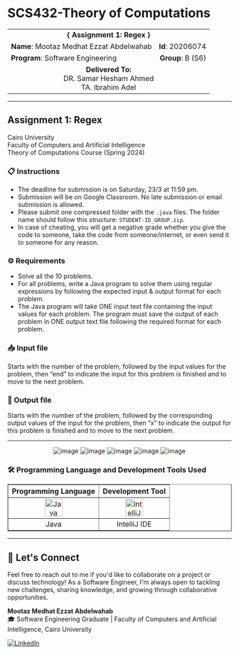 # SCS432-Theory of Computations

<div align="center">
  <table width="100%">
    <tr>
      <td colspan="2" align="center"><strong>{ Assignment 1: Regex }</strong></td>
    </tr>
    <tr>
      <td align="left"><strong>Name</strong>: Mootaz Medhat Ezzat Abdelwahab</td>
      <td align="right"><strong>Id</strong>: 20206074</td>
    </tr>
    <tr>
      <td align="left"><strong>Program</strong>: Software Engineering</td>
      <td align="right"><strong>Group</strong>: B (S6)</td>
    </tr>
    <tr>
      <td align="center" colspan="2"><strong>Delivered To:</strong><br>DR. Samar Hesham Ahmed<br>TA. Ibrahim Adel</td>
    </tr>
  </table>
</div>

---

## Assignment 1: Regex

Cairo University  
Faculty of Computers and Artificial Intelligence  
Theory of Computations Course (Spring 2024) 

### 📋 Instructions

- The deadline for submission is on Saturday, 23/3 at 11:59 pm.
- Submission will be on Google Classroom. No late submission or email submission is allowed.
- Please submit one compressed folder with the `.java` files. The folder name should follow this structure: `STUDENT-ID_GROUP.zip`.
- In case of cheating, you will get a negative grade whether you give the code to someone, take the code from someone/internet, or even send it to someone for any reason.

### ⚙️ Requirements

- Solve all the 10 problems.
- For all problems, write a Java program to solve them using regular expressions by following the expected input & output format for each problem.
- The Java program will take ONE input text file containing the input values for each problem. The program must save the output of each problem in ONE output text file following the required format for each problem.

### 📥 Input file

Starts with the number of the problem, followed by the input values for the problem, then “end” to indicate the input for this problem is finished and to move to the next problem.

### 📄 Output file

Starts with the number of the problem, followed by the corresponding output values of the input for the problem, then “x” to indicate the output for this problem is finished and to move to the next problem.

---

<div align="center">
  <img src="https://github.com/user-attachments/assets/e2311b00-faf4-4912-aa1b-1b3df9e20cb4" alt="image">
  <img src="https://github.com/user-attachments/assets/935d9505-f884-49f6-a136-b7e5683fa93e" alt="image">
  <img src="https://github.com/user-attachments/assets/4c0b36e7-1c5c-4512-a13f-b58fef605112" alt="image">
  <img src="https://github.com/user-attachments/assets/b2e6ff5f-01f3-4c4b-b266-8e026f2d2140" alt="image">
  <img src="https://github.com/user-attachments/assets/2aa00685-1ee0-4d31-a2ce-ca58a0756fb1" alt="image">
</div>

### 🛠️ Programming Language and Development Tools Used

<table align="center" border="1" cellpadding="10">
  <thead>
    <tr>
      <th>Programming Language</th>
      <th>Development Tool</th>
    </tr>
  </thead>
  <tbody>
    <tr>
      <td align="center">
        <img src="https://cdn.jsdelivr.net/gh/devicons/devicon/icons/java/java-original.svg" title="Java" alt="Java" width="40" height="40"/>
      </td>
      <td align="center">
        <img src="https://github.com/user-attachments/assets/9a33949e-43a8-4bcf-9151-a382ae05bd3a" title="IntelliJ" alt="IntelliJ" width="40" height="40"/>
      </td>
    </tr>
    <tr>
      <td align="center">
        Java
      </td>
      <td align="center">
        IntelliJ IDE
      </td>
    </tr>
  </tbody>
</table>

---

## 💬 Let's Connect
Feel free to reach out to me if you'd like to collaborate on a project or discuss technology! As a Software Engineer, I'm always open to tackling new challenges, sharing knowledge, and growing through collaborative opportunities.

**Mootaz Medhat Ezzat Abdelwahab**  
🎓 Software Engineering Graduate | Faculty of Computers and Artificial Intelligence, Cairo University  

[![LinkedIn](https://img.shields.io/badge/LinkedIn-0077B5?style=for-the-badge&logo=linkedin&logoColor=white)](https://www.linkedin.com/in/mootaz-medhat-ezzat-abdelwahab-377a60244)
